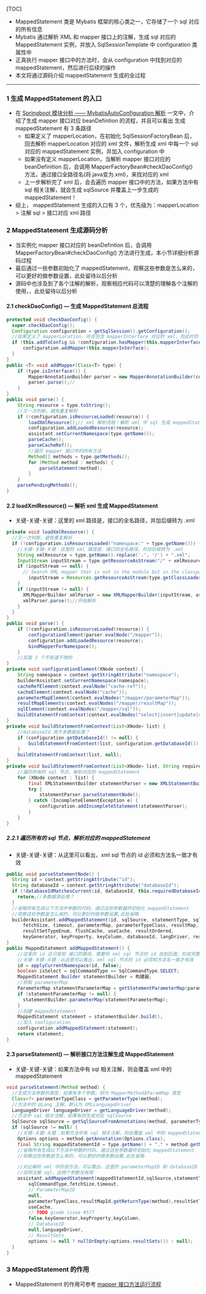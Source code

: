 [TOC]

- MappedStatement 类是 Mybatis 框架的核心类之一，它存储了一个 sql 对应的所有信息
- Mybatis 通过解析 XML 和 mapper 接口上的注解，生成 sql 对应的 MappedStatement 实例，并放入 SqlSessionTemplate 中 configuration 类属性中 
- 正真执行 mapper 接口中的方法时，会从 configuration 中找到对应的 mappedStatement，然后进行后续的操作
- 本文将通过源码介绍 mappedStatement 生成的全过程

----

### 1 生成 MappedStatement 的入口

- 在 [Springboot 模块分析 —— MybatisAutoConfiguration 解析](https://blog.csdn.net/kangsa998/article/details/100565027) 一文中，介绍了生成 mapper 接口对应 beanDefintion  的流程，并且可以看出 生成 mappedStatement 有 3 条路径
  - 如果定义了 mapperLocation，在初始化 SqlSessionFactoryBean 后，回去解析 mapperLocation 对应的 xml 文件，解析生成 xml 中每一个 sql 对应的 mappedStatement 实例，并加入 configuration 中
  - 如果没有定义 mapperLocation，当解析 mapper 接口对应的 beanDefinition 后，会调用 MapperFactoryBean#checkDaoConfig() 方法，通过接口全路径名(将.java变为.xml)，来找对应的 xml
  - 上一步解析完了 xml 后，会去遍历 mapper 接口中的方法，如果方法中有 sql 相关注解，就会生成 sqlSource 并覆盖上一步生成的 mappedStatement！
- 综上， mappedStatement 生成的入口有 3 个，优先级为：mapperLocation > 注解 sql > 接口对应 xml 路径

### 2 MappedStatement 生成源码分析

- 当实例化 mapper 接口对应的 beanDefintion 后，会调用 MapperFactoryBean#checkDaoConfig() 方法进行生成，本小节详细分析源码过程
- 最后通过一些参数初始化了 mappedStatement，观察这些参数是怎么来的，可以更好的做参数设置，此处留待以后分析
- 源码中也涉及到了各个注解的解析，观察相应代码可以清楚的理解各个注解的使用，，此处留待以后分析

#### 2.1 checkDaoConfig() — 生成 MappedStatement 总流程

```java
protected void checkDaoConfig() {
  super.checkDaoConfig();
  Configuration configuration = getSqlSession().getConfiguration();
  //如果定义了 mapperLocation，并且包含 mapperInterface 对应的 xml，则此时的 configuration.hasMapper() 返回 true，这样就避免了重复解析
  if (this.addToConfig && !configuration.hasMapper(this.mapperInterface)) {
      configuration.addMapper(this.mapperInterface);
  }
}
public <T> void addMapper(Class<T> type) {
    if (type.isInterface()) {
        MapperAnnotationBuilder parser = new MapperAnnotationBuilder(config, type);
        parser.parse();//
    }
}
public void parse() {
    String resource = type.toString();
    //又一次判断，避免重复解析
    if (!configuration.isResourceLoaded(resource)) {
        loadXmlResource();// xml 解析流程！解析 xml 中 sql 生成 mappedStatement
        configuration.addLoadedResource(resource);
        assistant.setCurrentNamespace(type.getName());
        parseCache();
        parseCacheRef();
        //遍历 mapper 接口中的所有方法
        Method[] methods = type.getMethods();
        for (Method method : methods) {
            parseStatement(method);
        }
    }
    parsePendingMethods();
}
```

#### 2.2 loadXmlResource() — 解析 xml 生成 MappedStatement 

- 关键-关键-关键：这里的 xml 路径是，接口的全名路径，并加后缀转为 .xml

```java
private void loadXmlResource() {
  //又一次判断，避免重复解析
  if (!configuration.isResourceLoaded("namespace:" + type.getName())) {
    //关键-关键-关键：这里的 xml 路径是，接口的全名路径，并加后缀转为 .xml
    String xmlResource = type.getName().replace('.', '/') + ".xml";
    InputStream inputStream = type.getResourceAsStream("/" + xmlResource);
    if (inputStream == null) {
      // Search XML mapper that is not in the module but in the classpath.
        inputStream = Resources.getResourceAsStream(type.getClassLoader(), xmlResource);
    }
    if (inputStream != null) {
      XMLMapperBuilder xmlParser = new XMLMapperBuilder(inputStream, assistant.getConfiguration(), xmlResource, configuration.getSqlFragments(), type.getName());
      xmlParser.parse();//开始解析
    }
  }
}
public void parse() {
    if (!configuration.isResourceLoaded(resource)) {
        configurationElement(parser.evalNode("/mapper"));
        configuration.addLoadedResource(resource);
        bindMapperForNamespace();
    }
	//后面 3 个不知道干啥的
}
private void configurationElement(XNode context) {
    String namespace = context.getStringAttribute("namespace");
    builderAssistant.setCurrentNamespace(namespace);
    cacheRefElement(context.evalNode("cache-ref"));
    cacheElement(context.evalNode("cache"));
    parameterMapElement(context.evalNodes("/mapper/parameterMap"));
    resultMapElements(context.evalNodes("/mapper/resultMap"));
    sqlElement(context.evalNodes("/mapper/sql"));
    buildStatementFromContext(context.evalNodes("select|insert|update|delete"));
}
private void buildStatementFromContext(List<XNode> list) {
    //databaseId 用于多数据处理？
    if (configuration.getDatabaseId() != null) {
        buildStatementFromContext(list, configuration.getDatabaseId());
    }
    buildStatementFromContext(list, null);
}
private void buildStatementFromContext(List<XNode> list, String requiredDatabaseId) {
    //遍历所有的 sql 节点，解析对应的 mappedStatement
    for (XNode context : list) {
        final XMLStatementBuilder statementParser = new XMLStatementBuilder(configuration, builderAssistant, context, requiredDatabaseId);
        try {
            statementParser.parseStatementNode();
        } catch (IncompleteElementException e) {
            configuration.addIncompleteStatement(statementParser);
        }
    }
}
```

##### 2.2.1 遍历所有的 sql 节点，解析对应的 mappedStatement

- 关键-关键-关键：从这里可以看出，xml sql 节点的 id 必须和方法名一致才有效

```java
public void parseStatementNode() {
  String id = context.getStringAttribute("id");
  String databaseId = context.getStringAttribute("databaseId");
  if (!databaseIdMatchesCurrent(id, databaseId, this.requiredDatabaseId)) {
    return;//多数据源处理？
  }
  //省略所有生成以下方法中参数的代码，通过这些参数最终初始化 mappedStatement
  //观察这些参数是怎么来的，可以更好的做参数设置,此处省略
  builderAssistant.addMappedStatement(id, sqlSource, statementType, sqlCommandType,
      fetchSize, timeout, parameterMap, parameterTypeClass, resultMap, resultTypeClass,
      resultSetTypeEnum, flushCache, useCache, resultOrdered,
      keyGenerator, keyProperty, keyColumn, databaseId, langDriver, resultSets);
}
public MappedStatement addMappedStatement() {
    //这里的 id 还只是到 接口的路径，需要将 xml sql 节点的 id 加到后面，形成完整的 id
    //关键-关键-关键：从这里可以看出，xml sql 节点的 id 必须和方法名一致才有效
    id = applyCurrentNamespace(id, false);
    boolean isSelect = sqlCommandType == SqlCommandType.SELECT;
    MappedStatement.Builder statementBuilder = 构建器;
    //获取 parameterMap
    ParameterMap statementParameterMap = getStatementParameterMap(parameterMap, parameterType, id);
    if (statementParameterMap != null) {
      statementBuilder.parameterMap(statementParameterMap);
    }
    //创建 mappedStatement 
    MappedStatement statement = statementBuilder.build();
    //加入 configuration
    configuration.addMappedStatement(statement);
    return statement;
}
```

#### 2.3 parseStatement() — 解析接口方法注解生成 MappedStatement 

- 关键-关键-关键：如果方法中有 sql 相关注解，则会覆盖 xml 中的 mappedStatement

```java
void parseStatement(Method method) {
  //生成方法参数的类型，如果有多个参数，则为 MapperMethod$ParamMap 类型
  Class<?> parameterTypeClass = getParameterType(method);
  //方法中的 @Lang 注解，默认为 XMLLanguageDriver
  LanguageDriver languageDriver = getLanguageDriver(method);
  //方法中 sql 相关注解，如果有则生成对应 sqlSource
  SqlSource sqlSource = getSqlSourceFromAnnotations(method, parameterTypeClass, languageDriver);
  if (sqlSource != null) {
    //关键-关键-关键：如果方法中有 sql 相关注解，则会覆盖 xml 中的 mappedStatement
    Options options = method.getAnnotation(Options.class);
    final String mappedStatementId = type.getName() + "." + method.getName();
    //省略所有生成以下方法中参数的代码，通过这些参数最终初始化 mappedStatement
    //观察这些参数是怎么来的，可以更好的做参数设置,此处省略

    //对比解析 xml 中的该方法，可以看出，这里的 parameterMapID 和 databaseID 没有
    //说明注解 sql，这两个参数没有用
    assistant.addMappedStatement(mappedStatementId,sqlSource,statementType,
        sqlCommandType,fetchSize,timeout,
        // ParameterMapID
        null,
        parameterTypeClass,resultMapId,getReturnType(method),resultSetType,flushCache,
        useCache,
        // TODO gcode issue #577
        false,keyGenerator,keyProperty,keyColumn,
        // DatabaseID
        null,languageDriver,
        // ResultSets
        options != null ? nullOrEmpty(options.resultSets()) : null);
  }
}
```

### 3 MappedStatement 的作用
- MappedStatement 的作用可参考 [mapper 接口方法运行流程](https://github.com/wangkang09/source-notes/blob/master/mybatis/%E7%BB%8F%E8%BF%87%20mybatis%20%E4%BB%A3%E7%90%86%20mapper%20%E6%8E%A5%E5%8F%A3%E5%90%8E%E7%9A%84%E6%96%B9%E6%B3%95%E8%B0%83%E7%94%A8%E6%B5%81%E7%A8%8B.md)
